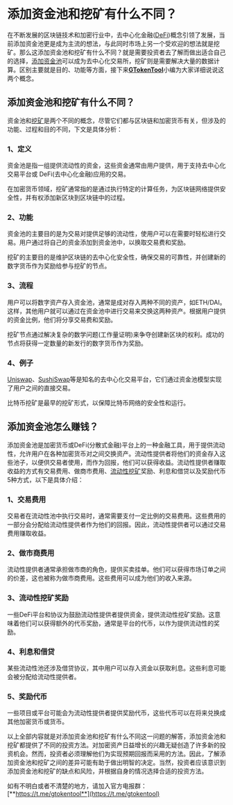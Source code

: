 # 添加资金池和挖矿有什么不同？

在不断发展的区块链技术和加密行业中，去中心化金融([DeFi](shen-me-shi-defi-you-na-xie-you-shi-yu-te-dian.md))概念引领了发展，当前添加资金池更是成为主流的想法，与此同时市场上另一个受欢迎的想法就是挖矿。那么这添加资金池和挖矿有什么不同？就是需要投资者去了解而做出适合自己的选择，[添加资金池](bi-quan-tian-jia-liu-dong-xing-zi-jin-chi-you-shen-me-hao-chu.md)可以成为去中心化交易所，挖矿则是需要解决大量的数据计算。区别主要就是目的、功能等方面，接下来[**GTokenTool**](https://docs.gtokentool.com)小编为大家详细说说这两个概念。

## 添加资金池和挖矿有什么不同？

资金池和[挖矿](../../popular-product/create-mining.md)是两个不同的概念，尽管它们都与区块链和加密货币有关，但涉及的功能、过程和目的不同，下文是具体分析：

### 1、定义&#xD;

资金池是指一组提供流动性的资金，这些资金通常由用户提供，用于支持去中心化交易平台或 DeFi(去中心化金融)应用的交易。

在加密货币领域，挖矿通常指的是通过执行特定的计算任务，为区块链网络提供安全性，并有权添加新区块到区块链中的过程。

### 2、功能

资金池的主要目的是为交易对提供足够的流动性，使用户可以在需要时轻松进行交易。用户通过将自己的资金添加到资金池中，以换取交易费和奖励。

挖矿的主要目的是维护区块链的去中心化安全性，确保交易的可靠性，并创建新的数字货币作为奖励给参与挖矿的节点。

### 3、流程

用户可以将数字资产存入资金池，通常是成对存入两种不同的资产，如ETH/DAI。这样，其他用户就可以通过在资金池中进行交易来交换这两种资产。根据用户提供的资金比例，他们将分享交易费和奖励。

挖矿节点通过解决复杂的数学问题(工作量证明)来争夺创建新区块的权利。成功的节点将获得一定数量的新发行的数字货币作为奖励。

### 4、例子

[Uniswap](../../uniswap-add-liquidity.md)、[SushiSwap](../../swap-add-liquidity/sushiswap.md)等是知名的去中心化交易平台，它们通过资金池模型实现了用户之间的直接交易。

比特币挖矿是最早的挖矿形式，以保障比特币网络的安全性和运行。

## 添加资金池怎么赚钱？

添加资金池是加密货币或DeFi(分散式金融)平台上的一种金融工具，用于提供流动性，允许用户在各种加密货币对之间交换资产。流动性提供者将他们的资金存入这些池子，以便供交易者使用，而作为回报，他们可以获得收益。流动性提供者赚取收益的方式有交易费用、做商市费用、[流动性挖矿](qu-zhong-xin-hua-jin-rong-defi-zhong-de-liu-dong-xing-wa-kuang-dao-di-shi-shen-me.md)奖励、利息和借贷以及奖励代币5种方式，以下是具体介绍：

### 1、交易费用

交易者在流动性池中执行交易时，通常需要支付一定比例的交易费用。这些费用的一部分会分配给流动性提供者作为他们的回报。因此，流动性提供者可以通过交易费用赚取收益。

### 2、做市商费用

流动性提供者通常承担做市商的角色，提供买卖挂单。他们可以获得市场订单之间的价差，这也被称为做市商费用。这些费用可以成为他们的收入来源。

### 3、流动性挖矿奖励

一些DeFi平台和协议为鼓励流动性提供者提供资金，提供流动性挖矿奖励。这意味着他们可以获得额外的代币奖励，通常是平台的代币，以作为提供流动性的奖励。

### 4、利息和借贷

某些流动性池还涉及借贷协议，其中用户可以存入资金以获取利息。这些利息可能会被分配给流动性提供者。

### 5、奖励代币

一些项目或平台可能会为流动性提供者提供奖励代币，这些代币可以在将来兑换成其他加密货币或货币。

以上全部内容就是对添加资金池和挖矿有什么不同这一问题的解答，添加资金池和挖矿都提供了不同的投资方法。对加密资产日益增长的兴趣无疑创造了许多新的投资机会。然而，投资者必须理解他们为实现预期回报而采用的方法。因此，了解添加资金池和挖矿之间的差异可能有助于做出明智的决定。当然，投资者应该意识到添加资金池和挖矿的缺点和风险，并根据自身的情况选择合适的投资方法。

如有不明白或者不清楚的地方，请加入官方电报群：[**https://t.me/gtokentool**](https://t.me/gtokentool)
